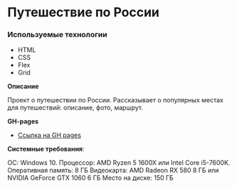 # Путешествие по России

### Используемые технологии
* HTML
* CSS
* Flex
* Grid

**Описание**

Проект о путешествии по России.
Рассказывает о популярных местах для путешествий: описание, фото, маршрут.

**GH-pages**

* [Ссылка на GH pages](https://ivanrogovskiy.github.io/russian-travel/)


**Системные требования**:

ОС: Windows 10.
Процессор: AMD Ryzen 5 1600X или Intel Core i5-7600K.
Оперативная память: 8 ГБ
Видеокарта: AMD Radeon RX 580 8 ГБ или NVIDIA GeForce GTX 1060 6 ГБ
Место на диске: 150 ГБ



